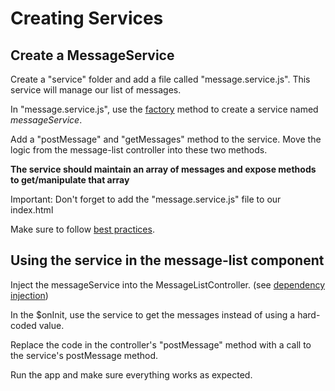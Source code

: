 # Creating Services

## Create a MessageService

Create a "service" folder and add a file called "message.service.js". This service will manage our list of messages.

In "message.service.js", use the [factory](https://docs.angularjs.org/api/ng/type/angular.Module#factory) method to create a service named *messageService*.

Add a "postMessage" and "getMessages" method to the service. Move the logic from the message-list controller into these two methods.

**The service should maintain an array of messages and expose methods to get/manipulate that array**

Important: Don't forget to add the "message.service.js" file to our index.html

Make sure to follow [best practices](https://github.com/johnpapa/angular-styleguide/blob/master/a1/README.md#factories).
## Using the service in the message-list component

Inject the messageService into the MessageListController. (see [dependency injection](https://docs.angularjs.org/guide/di))

In the $onInit, use the service to get the messages instead of using a hard-coded value.

Replace the code in the controller's "postMessage" method with a call to the service's postMessage method.

Run the app and make sure everything works as expected.
